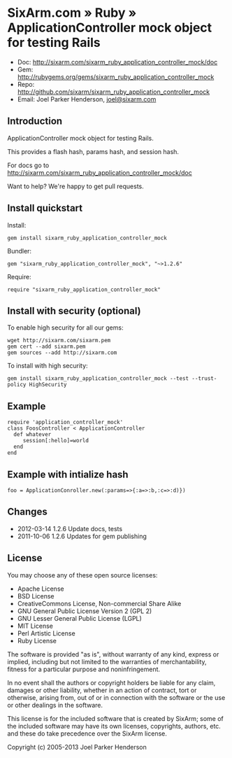 # SixArm.com » Ruby » <br> ApplicationController mock object for testing Rails

* Doc: <http://sixarm.com/sixarm_ruby_application_controller_mock/doc>
* Gem: <http://rubygems.org/gems/sixarm_ruby_application_controller_mock>
* Repo: <http://github.com/sixarm/sixarm_ruby_application_controller_mock>
* Email: Joel Parker Henderson, <joel@sixarm.com>


## Introduction

ApplicationController mock object for testing Rails.

This provides a flash hash, params hash, and session hash.

For docs go to <http://sixarm.com/sixarm_ruby_application_controller_mock/doc>

Want to help? We're happy to get pull requests.


## Install quickstart

Install:

    gem install sixarm_ruby_application_controller_mock

Bundler:

    gem "sixarm_ruby_application_controller_mock", "~>1.2.6"

Require:

    require "sixarm_ruby_application_controller_mock"


## Install with security (optional)

To enable high security for all our gems:

    wget http://sixarm.com/sixarm.pem
    gem cert --add sixarm.pem
    gem sources --add http://sixarm.com

To install with high security:

    gem install sixarm_ruby_application_controller_mock --test --trust-policy HighSecurity


## Example

    require 'application_controller_mock'
    class FoosController < ApplicationController
      def whatever
         session[:hello]=world
      end
    end


## Example with intialize hash
  
    foo = ApplicationConroller.new(:params=>{:a=>:b,:c=>:d)})


## Changes

* 2012-03-14 1.2.6 Update docs, tests
* 2011-10-06 1.2.6 Updates for gem publishing


## License

You may choose any of these open source licenses:

  * Apache License
  * BSD License
  * CreativeCommons License, Non-commercial Share Alike
  * GNU General Public License Version 2 (GPL 2)
  * GNU Lesser General Public License (LGPL)
  * MIT License
  * Perl Artistic License
  * Ruby License

The software is provided "as is", without warranty of any kind, 
express or implied, including but not limited to the warranties of 
merchantability, fitness for a particular purpose and noninfringement. 

In no event shall the authors or copyright holders be liable for any 
claim, damages or other liability, whether in an action of contract, 
tort or otherwise, arising from, out of or in connection with the 
software or the use or other dealings in the software.

This license is for the included software that is created by SixArm;
some of the included software may have its own licenses, copyrights, 
authors, etc. and these do take precedence over the SixArm license.

Copyright (c) 2005-2013 Joel Parker Henderson

